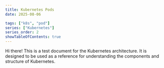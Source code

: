 ```yaml
---
title: Kubernetes Pods
date: 2025-08-06

tags: ["k8s", "pod"] 
series: ["Kubernetes"]
series_order: 2
showTableOfContents: true
---
```


Hi there! This is a test document for the Kubernetes architecture. It is designed to be used as a reference for understanding the components and structure of Kubernetes.
